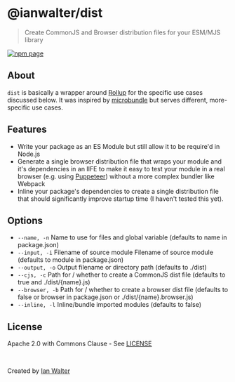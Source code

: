 # @ianwalter/dist
> Create CommonJS and Browser distribution files for your ESM/MJS library

[![npm page][npmImage]][npmUrl]

## About

`dist` is basically a wrapper around [Rollup][rollupUrl] for the specific use
cases discussed below. It was inspired by [microbundle][microbundleUrl] but
serves different, more-specific use cases.

## Features

* Write your package as an ES Module but still allow it to be require'd in
  Node.js
* Generate a single browser distribution file that wraps your module and it's
  dependencies in an IIFE to make it easy to test your module in a real browser
  (e.g. using [Puppeteer][puppeteerUrl]) without a more complex bundler like
  Webpack
* Inline your package's dependencies to create a single distribution file that
  should significantly improve startup time (I haven't tested this yet).

## Options

* `--name, -n`    Name to use for files and global variable (defaults to name in
                  package.json)
* `--input, -i`   Filename of source module Filename of source module (defaults
                  to module in package.json)
* `--output, -o`  Output filename or directory path (defaults to ./dist)
* `--cjs, -c`     Path for / whether to create a CommonJS dist file (defaults to
                  true and ./dist/{name}.js)
* `--browser, -b` Path for / whether to create a browser dist file (defaults to
                  false or browser in package.json or ./dist/{name}.browser.js)
* `--inline, -l`  Inline/bundle imported modules (defaults to false)

## License

Apache 2.0 with Commons Clause - See [LICENSE][licenseUrl]

&nbsp;

Created by [Ian Walter](https://iankwalter.com)

[npmImage]: https://img.shields.io/npm/v/@ianwalter/dist.svg
[npmUrl]: https://www.npmjs.com/package/@ianwalter/dist
[rollupUrl]: https://rollupjs.org/
[microbundleUrl]: https://github.com/developit/microbundle
[puppeteerUrl]: https://pptr.dev/
[licenseUrl]: https://github.com/ianwalter/dist/blob/master/LICENSE

